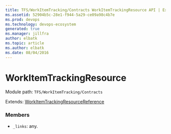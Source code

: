 ```yaml
---
title: TFS/WorkItemTracking/Contracts WorkItemTrackingResource API | Extensions for Azure DevOps Services
ms.assetid: 52904b5c-28e1-f944-5a29-ce09a98c4b7e
ms.prod: devops
ms.technology: devops-ecosystem
generated: true
ms.manager: jillfra
author: elbatk
ms.topic: article
ms.author: elbatk
ms.date: 08/04/2016
---
```


# WorkItemTrackingResource

Module path: `TFS/WorkItemTracking/Contracts`

Extends: [WorkItemTrackingResourceReference](../../../TFS/WorkItemTracking/Contracts/WorkItemTrackingResourceReference.md)

### Members

* `_links`: any. 

